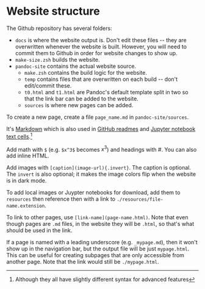 # Website structure

The Github repository has several folders:

- `docs` is where the website output is. Don't edit these files -- they are overwritten whenever the website is built.
   However, you will need to commit them to Github in order for website changes to show up.
- `make-size.zsh` builds the website.
- `pandoc-site` contains the actual website source.
    - `make.zsh` contains the build logic for the website.
    - `temp` contains files that are overwritten on each build -- don't edit/commit these.
    - `t0.html` and `t1.html` are Pandoc's default template split in two so that the link bar can be added to the website.
    - `sources` is where new pages can be added.

To create a new page, create a file `page_name.md` in `pandoc-site/sources`.

It's [Markdown](https://pandoc.org/MANUAL.html#pandocs-markdown)
which is also used in [GitHub readmes](https://guides.github.com/features/mastering-markdown/)
and [Jupyter notebook text cells](https://jupyter-notebook.readthedocs.io/en/stable/examples/Notebook/Working%20With%20Markdown%20Cells.html).[^1]

Add math with `$` (e.g. `$x^3$` becomes $x^3$) and headings with #. You can also add inline HTML.

Add images with `[caption](image-url){.invert}`. The caption is optional. The `invert` is also optional; it makes the image colors flip when the website is in dark mode.

To add local images or Juypter notebooks for download, add them to `resources` then reference then with a link to `./resources/file-name.extension`.

To link to other pages, use `[link-name](page-name.html)`.
Note that even though pages are `.md` files, in the website they will be `.html`, so that's what should be used in the link.

If a page is named with a leading underscore (e.g. `_mypage.md`), then it won't show up in the navigation bar, but the output file will be just `mypage.html`.
This can be useful for creating subpages that are only accessible from another page.
Note that the link would still be `./mypage.html`.

[^1]: Although they all have slightly different syntax for advanced features
